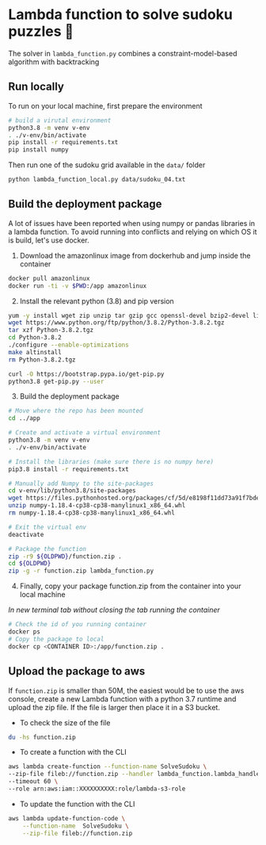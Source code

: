 # Lambda function to solve sudoku puzzles :1234:

The solver in `lambda_function.py` combines a constraint-model-based algorithm with backtracking

## Run locally

To run on your local machine, first prepare the environment

```bash
# build a virutal environment
python3.8 -m venv v-env
. ./v-env/bin/activate
pip install -r requirements.txt
pip install numpy
```

Then run one of the sudoku grid available in the `data/` folder

```bash
python lambda_function_local.py data/sudoku_04.txt
```

## Build the deployment package

A lot of issues have been reported when using numpy or pandas libraries in a lambda function.
To avoid running into conflicts and relying on which OS it is build, let's use docker.

1. Download the amazonlinux image from dockerhub and jump inside the container

```bash
docker pull amazonlinux
docker run -ti -v $PWD:/app amazonlinux
```

2. Install the relevant python (3.8) and pip version

```bash
yum -y install wget zip unzip tar gzip gcc openssl-devel bzip2-devel libffi-devel make
wget https://www.python.org/ftp/python/3.8.2/Python-3.8.2.tgz
tar xzf Python-3.8.2.tgz
cd Python-3.8.2
./configure --enable-optimizations
make altinstall
rm Python-3.8.2.tgz

curl -O https://bootstrap.pypa.io/get-pip.py
python3.8 get-pip.py --user
```

3. Build the deployment package

```bash
# Move where the repo has been mounted
cd ../app

# Create and activate a virtual environment
python3.8 -m venv v-env
. ./v-env/bin/activate

# Install the libraries (make sure there is no numpy here)
pip3.8 install -r requirements.txt

# Manually add Numpy to the site-packages
cd v-env/lib/python3.8/site-packages
wget https://files.pythonhosted.org/packages/cf/5d/e8198f11dd73a91f7bde15ca88a2b78913fa2b416ae2dc2a6aeafcf4c63d/numpy-1.18.4-cp38-cp38-manylinux1_x86_64.whl
unzip numpy-1.18.4-cp38-cp38-manylinux1_x86_64.whl
rm numpy-1.18.4-cp38-cp38-manylinux1_x86_64.whl

# Exit the virtual env
deactivate

# Package the function
zip -r9 ${OLDPWD}/function.zip .
cd ${OLDPWD}
zip -g -r function.zip lambda_function.py
```

4. Finally, copy your package function.zip from the container into your local machine

*In new terminal tab without closing the tab running the container*

```bash
# Check the id of you running container
docker ps
# Copy the package to local
docker cp <CONTAINER ID>:/app/function.zip .
```

## Upload the package to aws

If `function.zip` is smaller than 50M, the easiest would be to use the aws console, create a new Lambda function with a python 3.7 runtime and upload the zip file. If the file is larger then place it in a S3 bucket.

* To check the size of the file

```bash
du -hs function.zip
```

* To create a function with the CLI

```bash
aws lambda create-function --function-name SolveSudoku \
--zip-file fileb://function.zip --handler lambda_function.lambda_handler --runtime python3.7 \
--timeout 60 \
--role arn:aws:iam::XXXXXXXXXX:role/lambda-s3-role
```

* To update the function with the CLI

```bash
aws lambda update-function-code \
    --function-name  SolveSudoku \
    --zip-file fileb://function.zip 
```
